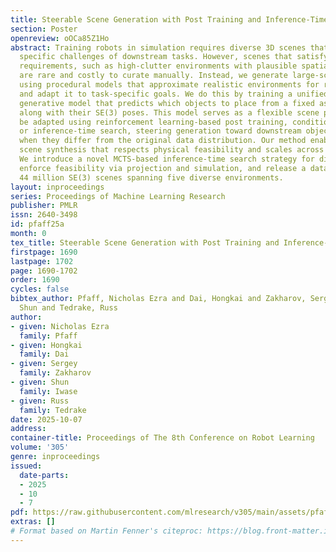 ```yaml
---
title: Steerable Scene Generation with Post Training and Inference-Time Search
section: Poster
openreview: oOCa85Z1Ho
abstract: Training robots in simulation requires diverse 3D scenes that reflect the
  specific challenges of downstream tasks. However, scenes that satisfy strict task
  requirements, such as high-clutter environments with plausible spatial arrangement,
  are rare and costly to curate manually. Instead, we generate large-scale scene data
  using procedural models that approximate realistic environments for robotic manipulation,
  and adapt it to task-specific goals. We do this by training a unified diffusion-based
  generative model that predicts which objects to place from a fixed asset library,
  along with their SE(3) poses. This model serves as a flexible scene prior that can
  be adapted using reinforcement learning-based post training, conditional generation,
  or inference-time search, steering generation toward downstream objectives even
  when they differ from the original data distribution. Our method enables goal-directed
  scene synthesis that respects physical feasibility and scales across scene types.
  We introduce a novel MCTS-based inference-time search strategy for diffusion models,
  enforce feasibility via projection and simulation, and release a dataset of over
  44 million SE(3) scenes spanning five diverse environments.
layout: inproceedings
series: Proceedings of Machine Learning Research
publisher: PMLR
issn: 2640-3498
id: pfaff25a
month: 0
tex_title: Steerable Scene Generation with Post Training and Inference-Time Search
firstpage: 1690
lastpage: 1702
page: 1690-1702
order: 1690
cycles: false
bibtex_author: Pfaff, Nicholas Ezra and Dai, Hongkai and Zakharov, Sergey and Iwase,
  Shun and Tedrake, Russ
author:
- given: Nicholas Ezra
  family: Pfaff
- given: Hongkai
  family: Dai
- given: Sergey
  family: Zakharov
- given: Shun
  family: Iwase
- given: Russ
  family: Tedrake
date: 2025-10-07
address:
container-title: Proceedings of The 8th Conference on Robot Learning
volume: '305'
genre: inproceedings
issued:
  date-parts:
  - 2025
  - 10
  - 7
pdf: https://raw.githubusercontent.com/mlresearch/v305/main/assets/pfaff25a/pfaff25a.pdf
extras: []
# Format based on Martin Fenner's citeproc: https://blog.front-matter.io/posts/citeproc-yaml-for-bibliographies/
---
```

